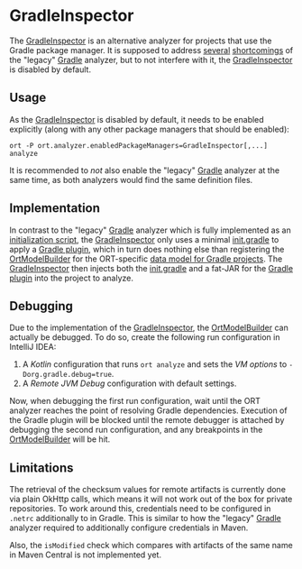 # GradleInspector

The [GradleInspector] is an alternative analyzer for projects that use the Gradle package manager. It is supposed to
address [several] [shortcomings] of the "legacy" [Gradle] analyzer, but to not interfere with it, the [GradleInspector]
is disabled by default.

## Usage

As the [GradleInspector] is disabled by default, it needs to be enabled explicitly (along with any other package
managers that should be enabled):

```shell
ort -P ort.analyzer.enabledPackageManagers=GradleInspector[,...] analyze
```

It is recommended to *not* also enable the "legacy" [Gradle] analyzer at the same time, as both analyzers would find the
same definition files.

## Implementation

In contrast to the "legacy" [Gradle] analyzer which is fully implemented as an [initialization script], the
[GradleInspector] only uses a minimal [init.gradle] to apply a [Gradle plugin], which in turn does nothing else than
registering the [OrtModelBuilder] for the ORT-specific [data model for Gradle projects]. The [GradleInspector] then
injects both the [init.gradle] and a fat-JAR for the [Gradle plugin] into the project to analyze.

## Debugging

Due to the implementation of the [GradleInspector], the [OrtModelBuilder] can actually be debugged. To do so, create the
following run configuration in IntelliJ IDEA:

1. A *Kotlin* configuration that runs `ort analyze` and sets the *VM options* to `-Dorg.gradle.debug=true`.
2. A *Remote JVM Debug* configuration with default settings.

Now, when debugging the first run configuration, wait until the ORT analyzer reaches the point of resolving Gradle
dependencies. Execution of the Gradle plugin will be blocked until the remote debugger is attached by debugging the
second run configuration, and any breakpoints in the [OrtModelBuilder] will be hit.

## Limitations

The retrieval of the checksum values for remote artifacts is currently done via plain OkHttp calls, which means it will
not work out of the box for private repositories. To work around this, credentials need to be configured in `.netrc`
additionally to in Gradle. This is similar to how the "legacy" [Gradle] analyzer required to additionally configure
credentials in Maven.

Also, the `isModified` check which compares with artifacts of the same name in Maven Central is not implemented yet.

[GradleInspector]: ./src/main/kotlin/GradleInspector.kt
[several]: https://github.com/oss-review-toolkit/ort/issues/4694
[shortcomings]: https://github.com/oss-review-toolkit/ort/issues/5782
[Gradle]: ../gradle/src/main/kotlin/Gradle.kt
[initialization script]: https://docs.gradle.org/current/userguide/init_scripts.html
[init.gradle]: ./src/main/resources/init.gradle.template
[Gradle plugin]: ../gradle-plugin/src/main/kotlin/OrtModelPlugin.kt
[OrtModelBuilder]: ../gradle-plugin/src/main/kotlin/OrtModelBuilder.kt
[data model for Gradle projects]: ../gradle-model/src/main/kotlin/GradleModel.kt
